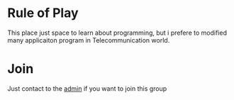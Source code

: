 # Rule of Play

This place just space to learn about programming, but i prefere to modified many applicaiton program in Telecommunication world.

# Join

Just contact to the [admin](https://github.com/faoziaziz) if you want to join this group
